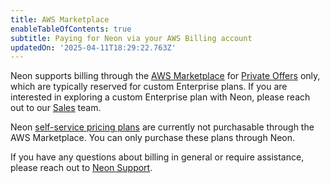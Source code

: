 ```yaml
---
title: AWS Marketplace
enableTableOfContents: true
subtitle: Paying for Neon via your AWS Billing account
updatedOn: '2025-04-11T18:29:22.763Z'
---
```


Neon supports billing through the [AWS Marketplace](https://aws.amazon.com/marketplace/pp/prodview-fgeh3a7yeuzh6?sr=0-1&ref_=beagle&applicationId=AWSMPContessa) for [Private Offers](https://aws.amazon.com/marketplace/partners/private-offers/) only, which are typically reserved for custom Enterprise plans. If you are interested in exploring a custom Enterprise plan with Neon, please reach out to our [Sales](https://neon.tech/contact-sales) team.

Neon [self-service pricing plans](https://neon.tech/pricing) are currently not purchasable through the AWS Marketplace. You can only purchase these plans through Neon.

If you have any questions about billing in general or require assistance, please reach out to [Neon Support](https://console.neon.tech/app/projects?modal=support).
